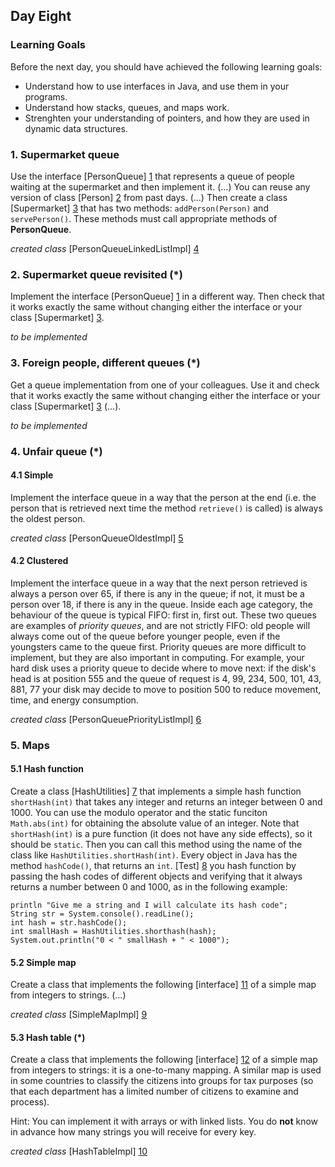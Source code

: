 ## Day Eight

### Learning Goals

Before the next day, you should have achieved the following learning goals:
  * Understand how to use interfaces in Java, and use them in your programs.
  * Understand how stacks, queues, and maps work.
  * Strenghten your understanding of pointers, and how they are used in dynamic data structures.

### 1. Supermarket queue

Use the interface [PersonQueue] [1] that represents a queue of people waiting at the supermarket and then implement it. (...)
You can reuse any version of class [Person] [2] from past days. (...) Then create a class [Supermarket] [3] that has two methods:
`addPerson(Person)` and `servePerson()`. These methods must call appropriate methods of **PersonQueue**.

*created class* [PersonQueueLinkedListImpl] [4]

### 2. Supermarket queue revisited (*)

Implement the interface [PersonQueue] [1] in a different way. Then check that it works exactly the same without 
changing either the interface or your class [Supermarket] [3].

*to be implemented*

### 3. Foreign people, different queues (*)

Get a queue implementation from one of your colleagues. Use it and check that it works exactly the same
without changing either the interface or your class [Supermarket] [3] (...).

*to be implemented*

### 4. Unfair queue (*)

#### 4.1 Simple

Implement the interface queue in a way that the person at the end (i.e. the person that is retrieved
next time the method `retrieve()` is called) is always the oldest person.

*created class* [PersonQueueOldestImpl] [5] 

#### 4.2 Clustered

Implement the interface queue in a way that the next person retrieved is always a person over 65, if there is any
in the queue; if not, it must be a person over 18, if there is any in the queue. Inside each age category, the behaviour
of the queue is typical FIFO: first in, first out.
These two queues are examples of *priority queues*, and are not strictly FIFO: old people will always come out of the queue
before younger people, even if the youngsters came to the queue first. Priority queues are more difficult to implement, but 
they are also important in computing. For example, your hard disk uses a priority queue to decide where to move next: if the 
disk's head is at position 555 and the queue of request is
	4, 99, 234, 500, 101, 43, 881, 77
your disk may decide to move to position 500 to reduce movement, time, and energy consumption.

*created class* [PersonQueuePriorityListImpl] [6]

### 5. Maps

#### 5.1 Hash function

Create a class [HashUtilities] [7] that implements a simple hash function `shortHash(int)` that takes any integer
and returns an integer between 0 and 1000. You can use the modulo operator and the static funciton `Math.abs(int)`
for obtaining the absolute value of an integer.
Note that `shortHash(int)` is a pure function (it does not have any side effects), so it should be `static`. 
Then you can call this method using the name of the class like `HashUtilities.shortHash(int)`.
Every object in Java has the method `hashCode()`, that returns an `int`.
[Test] [8] you hash function by passing the hash codes of different objects and verifying that it always returns
a number between 0 and 1000, as in the following example:

```
println "Give me a string and I will calculate its hash code";
String str = System.console().readLine();
int hash = str.hashCode();
int smallHash = HashUtilities.shorthash(hash);
System.out.println("0 < " smallHash + " < 1000");
```

#### 5.2 Simple map

Create a class that implements the following [interface] [11] of a simple map from integers to strings. (...)

*created class* [SimpleMapImpl] [9]

#### 5.3 Hash table (*)

Create a class that implements the following [interface] [12] of a simple map from integers to strings:
it is a one-to-many mapping. A similar map is used in some countries to classify the citizens into groups
for tax purposes (so that each department has a limited number of citizens to examine and process).

Hint: You can implement it with arrays or with linked lists. You do **not** know in advance how many strings
you will receive for every key.

*created class* [HashTableImpl] [10]

	




[1]: https://github.com/BBK-PiJ-2014-21/Lab-Exercises/blob/master/day08/E01-02-03-04-Supermarket-Revisited-Foreign-UnfairQueue/PersonQueue.java
[2]: https://github.com/BBK-PiJ-2014-21/Lab-Exercises/blob/master/day08/E01-02-03-04-Supermarket-Revisited-Foreign-UnfairQueue/Person.java
[3]: https://github.com/BBK-PiJ-2014-21/Lab-Exercises/blob/master/day08/e01_to_04_queues/Supermarket.java
[4]: https://github.com/BBK-PiJ-2014-21/Lab-Exercises/blob/master/day08/e01_to_04_queues/PersonQueueLinkedListImpl.java
[5]: https://github.com/BBK-PiJ-2014-21/Lab-Exercises/blob/master/day08/e01_to_04_queues/PersonQueueOldestImpl.java
[6]: https://github.com/BBK-PiJ-2014-21/Lab-Exercises/blob/master/day08/e01_to_04_queues/PersonQueuePriorityListImpl.java
[7]: https://github.com/BBK-PiJ-2014-21/Lab-Exercises/blob/master/day08/e05_maps/HashUtilities.java
[8]: https://github.com/BBK-PiJ-2014-21/Lab-Exercises/blob/master/day08/e05_maps/HashTest.java
[9]: https://github.com/BBK-PiJ-2014-21/Lab-Exercises/blob/master/day08/e05_maps/SimpleMapImpl.java
[10]: https://github.com/BBK-PiJ-2014-21/Lab-Exercises/blob/master/day08/e05_maps/HashTableImpl.java
[11]: https://github.com/BBK-PiJ-2014-21/Lab-Exercises/blob/master/day08/e05_maps/SimpleMap.java
[12]: https://github.com/BBK-PiJ-2014-21/Lab-Exercises/blob/master/day08/e05_maps/HashTable.java